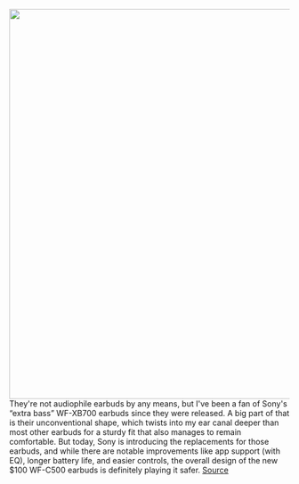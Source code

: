 <img src='https://cdn.vox-cdn.com/thumbor/Qd29B6o5bycQXumiAQML26FFGv8=/0x0:1200x895/1200x800/filters:focal(504x352:696x544)/cdn.vox-cdn.com/uploads/chorus_image/image/69925838/01._WF_C500_Black_Standard_Mid__1_.0.png' width='700px' /><br/>
They're not audiophile earbuds by any means, but I've been a fan of Sony's “extra bass” WF-XB700 earbuds since they were released. A big part of that is their unconventional shape, which twists into my ear canal deeper than most other earbuds for a sturdy fit that also manages to remain comfortable. But today, Sony is introducing the replacements for those earbuds, and while there are notable improvements like app support (with EQ), longer battery life, and easier controls, the overall design of the new $100 WF-C500 earbuds is definitely playing it safer.
<a href='https://www.theverge.com/2021/9/29/22700207/sony-wf-c500-wh-xb910n-earbuds-headphones-specs-price'> Source <a/>